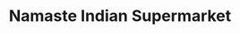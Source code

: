 ---
title: "Namaste Indian Supermarket"
url: /kingston/namaste-indian-supermarket/
shop: supermarket
---